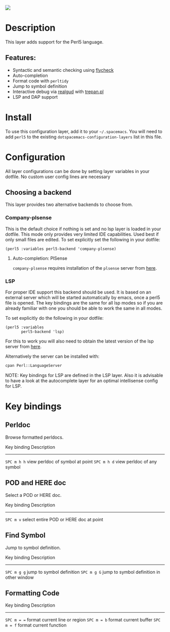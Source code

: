 ![](img/perl5.png)

Description
===========

This layer adds support for the Perl5 language.

Features:
---------

-   Syntactic and semantic checking using
    [flycheck](https://github.com/flycheck/flycheck)
-   Auto-completion
-   Format code with `perltidy`
-   Jump to symbol definition
-   Interactive debug via [realgud](https://github.com/realgud/realgud)
    with
    [trepan.pl](http://search.cpan.org/~rocky/Devel-Trepan-0.73/lib/Devel/Trepan.pm)
-   LSP and DAP support

Install
=======

To use this configuration layer, add it to your `~/.spacemacs`. You will
need to add `perl5` to the existing `dotspacemacs-configuration-layers`
list in this file.

Configuration
=============

All layer configurations can be done by setting layer variables in your
dotfile. No custom user config lines are necessary

Choosing a backend
------------------

This layer provides two alternative backends to choose from.

### Company-plsense

This is the default choice if nothing is set and no lsp layer is loaded
in your dotfile. This mode only provides very limited IDE capabilities.
Used best if only small files are edited. To set explicitly set the
following in your dotfile:

``` {.commonlisp org-language="emacs-lisp"}
(perl5 :variables perl5-backend 'company-plsense)
```

1.  Auto-completion: PlSense

    `company-plsense` requires installation of the `plsense` server from
    [here](https://github.com/aki2o/plsense#install).

### LSP

For proper IDE support this backend should be used. It is based on an
external server which will be started automatically by emacs, once a
perl5 file is opened. The key bindings are the same for all lsp modes so
if you are already familiar with one you should be able to work the same
in all modes.

To set explicitly do the following in your dotfile:

``` {.commonlisp org-language="emacs-lisp"}
(perl5 :variables
       perl5-backend 'lsp)
```

For this to work you will also need to obtain the latest version of the
lsp server from
[here](https://github.com/richterger/Perl-LanguageServer).

Alternatively the server can be installed with:

``` {.bash org-language="sh"}
cpan Perl::LanguageServer
```

NOTE: Key bindings for LSP are defined in the LSP layer. Also it is
advisable to have a look at the autocomplete layer for an optimal
intellisense config for LSP.

Key bindings
============

Perldoc
-------

Browse formatted perldocs.

  Key binding   Description
  ------------- ---------------------------------
  `SPC m h h`   view perldoc of symbol at point
  `SPC m h d`   view perldoc of any symbol

POD and HERE doc
----------------

Select a POD or HERE doc.

  Key binding   Description
  ------------- ----------------------------------------
  `SPC m v`     select entire POD or HERE doc at point

Find Symbol
-----------

Jump to symbol definition.

  Key binding   Description
  ------------- -------------------------------------------
  `SPC m g g`   jump to symbol definition
  `SPC m g G`   jump to symbol definition in other window

Formatting Code
---------------

  Key binding   Description
  ------------- -------------------------------
  `SPC m = =`   format current line or region
  `SPC m = b`   format current buffer
  `SPC m = f`   format current function
